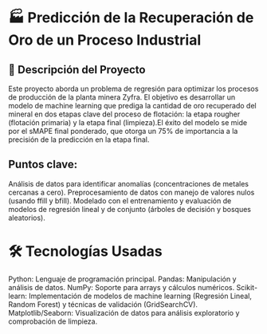 # 🏭 Predicción de la Recuperación de Oro de un Proceso Industrial
## 📝 Descripción del Proyecto
Este proyecto aborda un problema de regresión para optimizar los procesos de producción de la planta minera Zyfra. El objetivo es desarrollar un modelo de machine learning que prediga la cantidad de oro recuperado del mineral en dos etapas clave del proceso de flotación: la etapa rougher (flotación primaria) y la etapa final (limpieza).El éxito del modelo se mide por el sMAPE final ponderado, que otorga un 75% de importancia a la precisión de la predicción en la etapa final.
## Puntos clave: 
Análisis de datos para identificar anomalías (concentraciones de metales cercanas a cero).
Preprocesamiento de datos con manejo de valores nulos (usando ffill y bfill).
Modelado con el entrenamiento y evaluación de modelos de regresión lineal y de conjunto (árboles de decisión y bosques aleatorios).

# 🛠️ Tecnologías Usadas
Python: Lenguaje de programación principal.
Pandas: Manipulación y análisis de datos.
NumPy: Soporte para arrays y cálculos numéricos.
Scikit-learn: Implementación de modelos de machine learning (Regresión Lineal, Random Forest) y técnicas de validación (GridSearchCV).
Matplotlib/Seaborn: Visualización de datos para análisis exploratorio y comprobación de limpieza.
